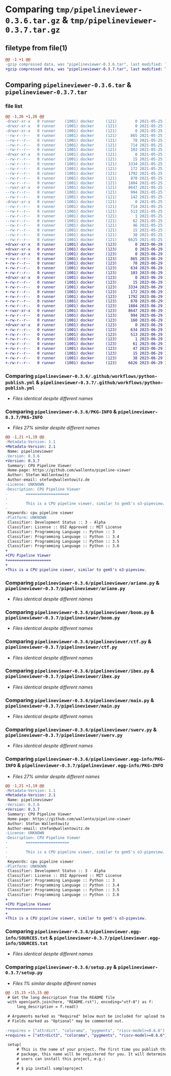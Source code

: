 # Comparing `tmp/pipelineviewer-0.3.6.tar.gz` & `tmp/pipelineviewer-0.3.7.tar.gz`

## filetype from file(1)

```diff
@@ -1 +1 @@
-gzip compressed data, was "pipelineviewer-0.3.6.tar", last modified: Tue May 25 16:57:05 2021, max compression
+gzip compressed data, was "pipelineviewer-0.3.7.tar", last modified: Thu Jun 29 12:36:15 2023, max compression
```

## Comparing `pipelineviewer-0.3.6.tar` & `pipelineviewer-0.3.7.tar`

### file list

```diff
@@ -1,26 +1,26 @@
-drwxr-xr-x   0 runner    (1001) docker     (121)        0 2021-05-25 16:57:05.479017 pipelineviewer-0.3.6/
-drwxr-xr-x   0 runner    (1001) docker     (121)        0 2021-05-25 16:57:05.475016 pipelineviewer-0.3.6/.github/
-drwxr-xr-x   0 runner    (1001) docker     (121)        0 2021-05-25 16:57:05.475016 pipelineviewer-0.3.6/.github/workflows/
--rw-r--r--   0 runner    (1001) docker     (121)      865 2021-05-25 16:56:52.000000 pipelineviewer-0.3.6/.github/workflows/python-publish.yml
--rw-r--r--   0 runner    (1001) docker     (121)       78 2021-05-25 16:56:52.000000 pipelineviewer-0.3.6/.gitignore
--rw-r--r--   0 runner    (1001) docker     (121)      714 2021-05-25 16:57:05.479017 pipelineviewer-0.3.6/PKG-INFO
--rw-r--r--   0 runner    (1001) docker     (121)      103 2021-05-25 16:56:52.000000 pipelineviewer-0.3.6/README.rst
-drwxr-xr-x   0 runner    (1001) docker     (121)        0 2021-05-25 16:57:05.475016 pipelineviewer-0.3.6/pipelineviewer/
--rw-r--r--   0 runner    (1001) docker     (121)       15 2021-05-25 16:56:52.000000 pipelineviewer-0.3.6/pipelineviewer/__init__.py
--rw-r--r--   0 runner    (1001) docker     (121)     3334 2021-05-25 16:56:52.000000 pipelineviewer-0.3.6/pipelineviewer/ariane.py
--rw-r--r--   0 runner    (1001) docker     (121)      172 2021-05-25 16:56:52.000000 pipelineviewer-0.3.6/pipelineviewer/base.py
--rw-r--r--   0 runner    (1001) docker     (121)     1792 2021-05-25 16:56:52.000000 pipelineviewer-0.3.6/pipelineviewer/boom.py
--rw-r--r--   0 runner    (1001) docker     (121)      878 2021-05-25 16:56:52.000000 pipelineviewer-0.3.6/pipelineviewer/ctf.py
--rw-r--r--   0 runner    (1001) docker     (121)     1804 2021-05-25 16:56:52.000000 pipelineviewer-0.3.6/pipelineviewer/ibex.py
--rwxr-xr-x   0 runner    (1001) docker     (121)     8647 2021-05-25 16:56:52.000000 pipelineviewer-0.3.6/pipelineviewer/main.py
--rw-r--r--   0 runner    (1001) docker     (121)      994 2021-05-25 16:56:52.000000 pipelineviewer-0.3.6/pipelineviewer/swerv.py
--rw-r--r--   0 runner    (1001) docker     (121)      142 2021-05-25 16:57:05.000000 pipelineviewer-0.3.6/pipelineviewer/version.py
-drwxr-xr-x   0 runner    (1001) docker     (121)        0 2021-05-25 16:57:05.475016 pipelineviewer-0.3.6/pipelineviewer.egg-info/
--rw-r--r--   0 runner    (1001) docker     (121)      714 2021-05-25 16:57:05.000000 pipelineviewer-0.3.6/pipelineviewer.egg-info/PKG-INFO
--rw-r--r--   0 runner    (1001) docker     (121)      513 2021-05-25 16:57:05.000000 pipelineviewer-0.3.6/pipelineviewer.egg-info/SOURCES.txt
--rw-r--r--   0 runner    (1001) docker     (121)        1 2021-05-25 16:57:05.000000 pipelineviewer-0.3.6/pipelineviewer.egg-info/dependency_links.txt
--rw-r--r--   0 runner    (1001) docker     (121)       62 2021-05-25 16:57:05.000000 pipelineviewer-0.3.6/pipelineviewer.egg-info/entry_points.txt
--rw-r--r--   0 runner    (1001) docker     (121)       46 2021-05-25 16:57:05.000000 pipelineviewer-0.3.6/pipelineviewer.egg-info/requires.txt
--rw-r--r--   0 runner    (1001) docker     (121)       15 2021-05-25 16:57:05.000000 pipelineviewer-0.3.6/pipelineviewer.egg-info/top_level.txt
--rw-r--r--   0 runner    (1001) docker     (121)       38 2021-05-25 16:57:05.479017 pipelineviewer-0.3.6/setup.cfg
--rw-r--r--   0 runner    (1001) docker     (121)     6625 2021-05-25 16:56:52.000000 pipelineviewer-0.3.6/setup.py
+drwxr-xr-x   0 runner    (1001) docker     (123)        0 2023-06-29 12:36:15.579395 pipelineviewer-0.3.7/
+drwxr-xr-x   0 runner    (1001) docker     (123)        0 2023-06-29 12:36:15.575395 pipelineviewer-0.3.7/.github/
+drwxr-xr-x   0 runner    (1001) docker     (123)        0 2023-06-29 12:36:15.575395 pipelineviewer-0.3.7/.github/workflows/
+-rw-r--r--   0 runner    (1001) docker     (123)      865 2023-06-29 12:35:59.000000 pipelineviewer-0.3.7/.github/workflows/python-publish.yml
+-rw-r--r--   0 runner    (1001) docker     (123)       78 2023-06-29 12:35:59.000000 pipelineviewer-0.3.7/.gitignore
+-rw-r--r--   0 runner    (1001) docker     (123)      634 2023-06-29 12:36:15.579395 pipelineviewer-0.3.7/PKG-INFO
+-rw-r--r--   0 runner    (1001) docker     (123)      103 2023-06-29 12:35:59.000000 pipelineviewer-0.3.7/README.rst
+drwxr-xr-x   0 runner    (1001) docker     (123)        0 2023-06-29 12:36:15.579395 pipelineviewer-0.3.7/pipelineviewer/
+-rw-r--r--   0 runner    (1001) docker     (123)       15 2023-06-29 12:35:59.000000 pipelineviewer-0.3.7/pipelineviewer/__init__.py
+-rw-r--r--   0 runner    (1001) docker     (123)     3334 2023-06-29 12:35:59.000000 pipelineviewer-0.3.7/pipelineviewer/ariane.py
+-rw-r--r--   0 runner    (1001) docker     (123)      172 2023-06-29 12:35:59.000000 pipelineviewer-0.3.7/pipelineviewer/base.py
+-rw-r--r--   0 runner    (1001) docker     (123)     1792 2023-06-29 12:35:59.000000 pipelineviewer-0.3.7/pipelineviewer/boom.py
+-rw-r--r--   0 runner    (1001) docker     (123)      878 2023-06-29 12:35:59.000000 pipelineviewer-0.3.7/pipelineviewer/ctf.py
+-rw-r--r--   0 runner    (1001) docker     (123)     1804 2023-06-29 12:35:59.000000 pipelineviewer-0.3.7/pipelineviewer/ibex.py
+-rwxr-xr-x   0 runner    (1001) docker     (123)     8647 2023-06-29 12:35:59.000000 pipelineviewer-0.3.7/pipelineviewer/main.py
+-rw-r--r--   0 runner    (1001) docker     (123)      994 2023-06-29 12:35:59.000000 pipelineviewer-0.3.7/pipelineviewer/swerv.py
+-rw-r--r--   0 runner    (1001) docker     (123)      160 2023-06-29 12:36:15.000000 pipelineviewer-0.3.7/pipelineviewer/version.py
+drwxr-xr-x   0 runner    (1001) docker     (123)        0 2023-06-29 12:36:15.579395 pipelineviewer-0.3.7/pipelineviewer.egg-info/
+-rw-r--r--   0 runner    (1001) docker     (123)      634 2023-06-29 12:36:15.000000 pipelineviewer-0.3.7/pipelineviewer.egg-info/PKG-INFO
+-rw-r--r--   0 runner    (1001) docker     (123)      513 2023-06-29 12:36:15.000000 pipelineviewer-0.3.7/pipelineviewer.egg-info/SOURCES.txt
+-rw-r--r--   0 runner    (1001) docker     (123)        1 2023-06-29 12:36:15.000000 pipelineviewer-0.3.7/pipelineviewer.egg-info/dependency_links.txt
+-rw-r--r--   0 runner    (1001) docker     (123)       61 2023-06-29 12:36:15.000000 pipelineviewer-0.3.7/pipelineviewer.egg-info/entry_points.txt
+-rw-r--r--   0 runner    (1001) docker     (123)       47 2023-06-29 12:36:15.000000 pipelineviewer-0.3.7/pipelineviewer.egg-info/requires.txt
+-rw-r--r--   0 runner    (1001) docker     (123)       15 2023-06-29 12:36:15.000000 pipelineviewer-0.3.7/pipelineviewer.egg-info/top_level.txt
+-rw-r--r--   0 runner    (1001) docker     (123)       38 2023-06-29 12:36:15.579395 pipelineviewer-0.3.7/setup.cfg
+-rw-r--r--   0 runner    (1001) docker     (123)     6626 2023-06-29 12:35:59.000000 pipelineviewer-0.3.7/setup.py
```

### Comparing `pipelineviewer-0.3.6/.github/workflows/python-publish.yml` & `pipelineviewer-0.3.7/.github/workflows/python-publish.yml`

 * *Files identical despite different names*

### Comparing `pipelineviewer-0.3.6/PKG-INFO` & `pipelineviewer-0.3.7/PKG-INFO`

 * *Files 27% similar despite different names*

```diff
@@ -1,21 +1,19 @@
-Metadata-Version: 1.1
+Metadata-Version: 2.1
 Name: pipelineviewer
-Version: 0.3.6
+Version: 0.3.7
 Summary: CPU Pipeline Viewer
 Home-page: https://github.com/wallento/pipeline-viewer
 Author: Stefan Wallentowitz
 Author-email: stefan@wallentowitz.de
-License: UNKNOWN
-Description: CPU Pipeline Viewer
-        ===================
-        
-        This is a CPU pipeline viewer, similar to gem5's o3-pipeview.
-        
 Keywords: cpu pipeline viewer
-Platform: UNKNOWN
 Classifier: Development Status :: 3 - Alpha
 Classifier: License :: OSI Approved :: MIT License
 Classifier: Programming Language :: Python :: 3
 Classifier: Programming Language :: Python :: 3.4
 Classifier: Programming Language :: Python :: 3.5
 Classifier: Programming Language :: Python :: 3.6
+
+CPU Pipeline Viewer
+===================
+
+This is a CPU pipeline viewer, similar to gem5's o3-pipeview.
```

### Comparing `pipelineviewer-0.3.6/pipelineviewer/ariane.py` & `pipelineviewer-0.3.7/pipelineviewer/ariane.py`

 * *Files identical despite different names*

### Comparing `pipelineviewer-0.3.6/pipelineviewer/boom.py` & `pipelineviewer-0.3.7/pipelineviewer/boom.py`

 * *Files identical despite different names*

### Comparing `pipelineviewer-0.3.6/pipelineviewer/ctf.py` & `pipelineviewer-0.3.7/pipelineviewer/ctf.py`

 * *Files identical despite different names*

### Comparing `pipelineviewer-0.3.6/pipelineviewer/ibex.py` & `pipelineviewer-0.3.7/pipelineviewer/ibex.py`

 * *Files identical despite different names*

### Comparing `pipelineviewer-0.3.6/pipelineviewer/main.py` & `pipelineviewer-0.3.7/pipelineviewer/main.py`

 * *Files identical despite different names*

### Comparing `pipelineviewer-0.3.6/pipelineviewer/swerv.py` & `pipelineviewer-0.3.7/pipelineviewer/swerv.py`

 * *Files identical despite different names*

### Comparing `pipelineviewer-0.3.6/pipelineviewer.egg-info/PKG-INFO` & `pipelineviewer-0.3.7/pipelineviewer.egg-info/PKG-INFO`

 * *Files 27% similar despite different names*

```diff
@@ -1,21 +1,19 @@
-Metadata-Version: 1.1
+Metadata-Version: 2.1
 Name: pipelineviewer
-Version: 0.3.6
+Version: 0.3.7
 Summary: CPU Pipeline Viewer
 Home-page: https://github.com/wallento/pipeline-viewer
 Author: Stefan Wallentowitz
 Author-email: stefan@wallentowitz.de
-License: UNKNOWN
-Description: CPU Pipeline Viewer
-        ===================
-        
-        This is a CPU pipeline viewer, similar to gem5's o3-pipeview.
-        
 Keywords: cpu pipeline viewer
-Platform: UNKNOWN
 Classifier: Development Status :: 3 - Alpha
 Classifier: License :: OSI Approved :: MIT License
 Classifier: Programming Language :: Python :: 3
 Classifier: Programming Language :: Python :: 3.4
 Classifier: Programming Language :: Python :: 3.5
 Classifier: Programming Language :: Python :: 3.6
+
+CPU Pipeline Viewer
+===================
+
+This is a CPU pipeline viewer, similar to gem5's o3-pipeview.
```

### Comparing `pipelineviewer-0.3.6/pipelineviewer.egg-info/SOURCES.txt` & `pipelineviewer-0.3.7/pipelineviewer.egg-info/SOURCES.txt`

 * *Files identical despite different names*

### Comparing `pipelineviewer-0.3.6/setup.py` & `pipelineviewer-0.3.7/setup.py`

 * *Files 1% similar despite different names*

```diff
@@ -15,15 +15,15 @@
 # Get the long description from the README file
 with open(path.join(here, "README.rst"), encoding="utf-8") as f:
     long_description = f.read()
 
 # Arguments marked as "Required" below must be included for upload to PyPI.
 # Fields marked as "Optional" may be commented out.
 
-requires = ["attrdict", "colorama", "pygments", "riscv-model>=0.6.6"]
+requires = ["attrdict3", "colorama", "pygments", "riscv-model>=0.6.6"]
 
 setup(
     # This is the name of your project. The first time you publish this
     # package, this name will be registered for you. It will determine how
     # users can install this project, e.g.:
     #
     # $ pip install sampleproject
```

